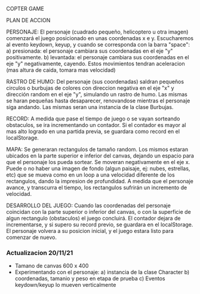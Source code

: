 COPTER GAME

PLAN DE ACCION

PERSONAJE:
El personaje (cuadrado pequeño, helicoptero u otra imagen) comenzará el juego posicionado en unas coordenadas x e y.
Escucharemos al evento keydown, keyup, y cuando se corresponda con la barra "space":
a) presionada: el personaje cambiara sus coordenadas en el eje "y" positivamente.
b) levantada: el personaje cambiara sus coordenadas en el eje "y" negativamente, cayendo.
Estos movimientos tendran aceleracion (mas altura de caida, tomara mas velocidad)

RASTRO DE HUMO:
Del personaje (sus coordenadas) saldran pequeños circulos o burbujas de colores con direccion negativa en el eje "x"
y dirección random en el eje "y", simulando un rastro de humo. Las mismas se haran pequeñas hasta desaparecer, renovandose
mientras el personaje siga andando.
Las mismas seran una instancia de la clase Burbujas.

RECORD:
A medida que pase el tiempo de juego o se vayan sorteando obstaculos, se ira incrementando un contador. Si el contador
es mayor al mas alto logrado en una partida previa, se guardara como record en el localStorage.

MAPA:
Se generaran rectangulos de tamaño random. Los mismos estaran ubicados en la parte superior e inferior del canvas, dejando
un espacio para que el personaje los pueda sortear. Se moveran negativamente en el eje x.
Puede o no haber una imagen de fondo (algun paisaje, ej: nubes, estrellas, etc) que se mueva como en un loop a
una velocidad diferente de los rectangulos, dando la impresion de profundidad.
A medida que el personaje avance, y transcurra el tiempo, los rectangulos sufrirán un incremento de velocidad.

DESARROLLO DEL JUEGO:
Cuando las coordenadas del personaje coincidan con la parte superior o inferior del canvas, o con la superficie de algun
rectangulo (obstaculos) el juego concluirá. El contador dejara de incrementarse, y si supero su record previo, se guardara
en el localStorage.
El personaje volvera a su posicion inicial, y el juego estara listo para comenzar de nuevo.

### Actualizacion 20/11/21

- Tamano de canvas 600 x 400
- Experimentando con el personaje:
  a) instancia de la clase Character
  b) coordenadas, tamanio y peso en etapa de prueba
  c) Eventos keydown/keyup lo mueven verticalmente
